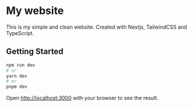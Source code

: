 # My website
This is my simple and clean website. Created with Nextjs, TailwindCSS and TypeScript.

## Getting Started
```bash
npm run dev
# or
yarn dev
# or
pnpm dev
```
Open [http://localhost:3000](http://localhost:3000) with your browser to see the result.
